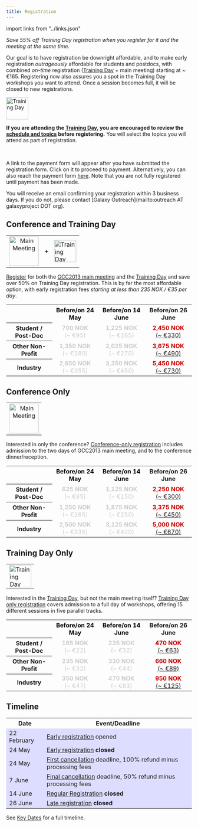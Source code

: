 ```yaml
---
title: Registration
---
```

<slot name="/events/gcc2013/header" />

import links from "../links.json"
<link-box :links="links" />

*Save 55% off Training Day registration when you register for it and the meeting at the same time.* 

Our goal is to have registration be downright affordable, and to make early registration *outrageously* affordable for students and postdocs, with combined *on-time* registration ([Training Day](/events/gcc2013/training-day/) + main meeting) starting at ~ €165.  Registering now also assures you a spot in the Training Day workshops you want to attend.  Once a session becomes full, it will be closed to new registrations.

<div class='left'><a href='/events/gcc2013/training-day/'><img src="/images/logos/GCC2013TrainingDayLogo200.png" alt="Training Day" height="60" /></a></div>

**If you are attending the [Training Day](/events/gcc2013/training-day/), you are encouraged to review the [schedule and topics](/events/gcc2013/training-day/) before registering.** You will select the topics you will attend as part of registration.

<br />

A link to the payment form will appear after you have submitted the registration form. Click on it to proceed to payment. Alternatively, you can also reach the payment form [here](http://bit.ly/gcc2013pay).  Note that you are not fully registered until payment has been made.

You will receive an email confirming your registration within 3 business days.  If you do not, please contact [Galaxy Outreach](mailto:outreach AT galaxyproject DOT org).

## Conference and Training Day

<table>
  <tr>
    <td style=" text-align: center; border: none;"> <a href='/events/gcc2013/program/'><img src="/images/logos/GCC2013Logo200.png" alt="Main Meeting" height="80" /></a> </td>
    <td style=" border: none;"> <strong>+</strong> </td>
    <td style=" border: none;"> <a href='/events/gcc2013/training-day/'><img src="/images/logos/GCC2013TrainingDayLogo200.png" alt="Training Day" height="60" /></a> </td>
  </tr>
</table>


[Register](http://bit.ly/gcc2013reg) for both the [GCC2013 main meeting](/events/gcc2013/program/) and the [Training Day](/events/gcc2013/training-day/) and save over 50% on Training Day registration.  This is by far the most affordable option, with early registration fees *starting at less than 235 NOK / €35 per day*.

<table>
  <tr>
    <td style=" border: none;"> </td>
    <th style=" color: #000;"> Before/on 24 May </th>
    <th style=" color: #000;"> Before/on 14 June </th>
    <th> Before/on 26 June </th>
  </tr>
  <tr>
    <th> Student / Post-Doc </th>
    <td style=" text-align: center; color: #ccc;"> <strong>700 NOK</strong> <br />(~ €95) </td>
    <td style=" text-align: center; color: #ccc;"> <strong>1,225 NOK</strong> <br />(~ €165) </td>
    <td style=" text-align: center; color: #c00;"> <strong>2,450 NOK</strong> <br /><a href='http://finance.yahoo.com/currency-converter/#from=NOK;to=EUR;amt=2450'>(~ €330)</a> </td>
  </tr>
  <tr>
    <th> Other Non-Profit </th>
    <td style=" text-align: center; color: #ccc;"> <strong>1,350 NOK</strong> <br />(~ €180) </td>
    <td style=" text-align: center; color: #ccc;"> <strong>2,025 NOK</strong> <br />(~ €270) </td>
    <td style=" text-align: center; color: #c00;"> <strong>3,675 NOK</strong> <br /><a href='http://finance.yahoo.com/currency-converter/#from=NOK;to=EUR;amt=3675'>(~ €490)</a> </td>
  </tr>
  <tr>
    <th> Industry </th>
    <td style=" text-align: center; color: #ccc;"> <strong>2,650 NOK</strong> <br />(~ €355) </td>
    <td style=" text-align: center; color: #ccc;"> <strong>3,350 NOK</strong> <br />(~ €450) </td>
    <td style=" text-align: center; color: #c00;"> <strong>5,450 NOK</strong> <br /><a href='http://finance.yahoo.com/currency-converter/#from=NOK;to=EUR;amt=5450'>(~ €730)</a> </td>
  </tr>
</table>


## Conference Only

<table>
  <tr>
    <td style=" text-align: center; border: none;"> <a href='/events/gcc2013/program/'><img src="/images/logos/GCC2013Logo200.png" alt="Main Meeting" height="80" /></a> </td>
  </tr>
</table>


Interested in only the conference?  [Conference-only registration](http://bit.ly/gcc2013reg) includes admission to the two days of GCC2013 main meeting, and to the conference dinner/reception.

<table>
  <tr>
    <td style=" border: none;"> </td>
    <th style=" color: #000;"> Before/on 24 May </th>
    <th style=" color: #000;"> Before/on 14 June </th>
    <th> Before/on 26 June </th>
  </tr>
  <tr>
    <th> Student / Post-Doc </th>
    <td style=" text-align: center; color: #ccc;"> <strong>625 NOK</strong> <br />(~ €85) </td>
    <td style=" text-align: center; color: #ccc;"> <strong>1,125 NOK</strong> <br />(~ €150) </td>
    <td style=" text-align: center; color: #c00;"> <strong>2,250 NOK</strong> <br /><a href='http://finance.yahoo.com/currency-converter/#from=NOK;to=EUR;amt=2250'>(~ €300)</a> </td>
  </tr>
  <tr>
    <th> Other Non-Profit </th>
    <td style=" text-align: center; color: #ccc;"> <strong>1,250 NOK</strong> <br />(~ €165) </td>
    <td style=" text-align: center; color: #ccc;"> <strong>1,875 NOK</strong> <br />(~ €250) </td>
    <td style=" text-align: center; color: #c00;"> <strong>3,375 NOK</strong> <br /><a href='http://finance.yahoo.com/currency-converter/#from=NOK;to=EUR;amt=3375'>(~ €450)</a> </td>
  </tr>
  <tr>
    <th> Industry </th>
    <td style=" text-align: center; color: #ccc;"> <strong>2,500 NOK</strong> <br />(~ €335) </td>
    <td style=" text-align: center; color: #ccc;"> <strong>3,125 NOK</strong> <br />(~ €420) </td>
    <td style=" text-align: center; color: #c00;"> <strong>5,000 NOK</strong> <br /><a href='http://finance.yahoo.com/currency-converter/#from=NOK;to=EUR;amt=5000'>(~ €670)</a> </td>
  </tr>
</table>


## Training Day Only

<table>
  <tr>
    <td style=" border: none;"> <a href='/events/gcc2013/program/'><img src="/images/logos/GCC2013TrainingDayLogo200.png" alt="Training Day" height="60" /></a> </td>
  </tr>
</table>


Interested in the [Training Day](/events/gcc2013/training-day/), but not the main meeting itself?  [Training Day only registration](http://bit.ly/gcc2013reg) covers admission to a full day of workshops, offering 15 different sessions in five parallel tracks.

<table>
  <tr>
    <td style=" border: none;"> </td>
    <th style=" color: #000;"> Before/on 24 May </th>
    <th style=" color: #000;"> Before/on 14 June </th>
    <th> Before/on 26 June </th>
  </tr>
  <tr>
    <th> Student / Post-Doc </th>
    <td style=" text-align: center; color: #ccc;"> <strong>165 NOK</strong> <br />(~ €22) </td>
    <td style=" text-align: center; color: #ccc;"> <strong>235 NOK</strong> <br />(~ €32) </td>
    <td style=" text-align: center; color: #c00;"> <strong>470 NOK</strong> <br /><a href='http://finance.yahoo.com/currency-converter/#from=NOK;to=EUR;amt=470'>(~ €63)</a> </td>
  </tr>
  <tr>
    <th> Other Non-Profit </th>
    <td style=" text-align: center; color: #ccc;"> <strong>235 NOK</strong> <br />(~ €32) </td>
    <td style=" text-align: center; color: #ccc;"> <strong>330 NOK</strong> <br />(~ €44) </td>
    <td style=" text-align: center; color: #c00;"> <strong>660 NOK</strong> <br /><a href='http://finance.yahoo.com/currency-converter/#from=NOK;to=EUR;amt=660'>(~ €89)</a> </td>
  </tr>
  <tr>
    <th> Industry </th>
    <td style=" text-align: center; color: #ccc;"> <strong>350 NOK</strong> <br />(~ €47) </td>
    <td style=" text-align: center; color: #ccc;"> <strong>470 NOK</strong> <br />(~ €63) </td>
    <td style=" text-align: center; color: #c00;"> <strong>950 NOK</strong> <br /><a href='http://finance.yahoo.com/currency-converter/#from=NOK;to=EUR;amt=950'>(~ €125)</a> </td>
  </tr>
</table>


## Timeline

<table>
  <tr class="th" >
    <th> Date </th>
    <th> Event/Deadline </th>
  </tr>
  <tr style="background-color: #ddf" >
    <td> 22 February </td>
    <td> <a href='/events/gcc2013/register/'>Early registration</a> opened </td>
  </tr>
  <tr style="background-color: #ddf" >
    <td> 24 May </td>
    <td> <a href='/events/gcc2013/register/'>Early registration</a> <strong>closed</strong> </td>
  </tr>
  <tr style="background-color: #ddf" >
    <td> 24 May </td>
    <td> <a href='/events/gcc2013/register/'>First cancellation</a> deadline, 100% refund minus processing fees </td>
  </tr>
  <tr style="background-color: #ddf" >
    <td> 7 June </td>
    <td> <a href='/events/gcc2013/register/'>Final cancellation</a> deadline,  50% refund minus processing fees </td>
  </tr>
  <tr style="background-color: #ddf" >
    <td> 14 June </td>
    <td> <a href='/events/gcc2013/register/'>Regular Registration</a> <strong>closed</strong> </td>
  </tr>
  <tr style="background-color: #ddf" >
    <td> 26 June </td>
    <td> <a href='/events/gcc2013/register/'>Late registration</a> <strong>closed</strong> </td>
  </tr>
</table>


See [Key Dates](/events/gcc2013/key-dates/) for a full timeline.

<slot name="/events/gcc2013/footer" />
